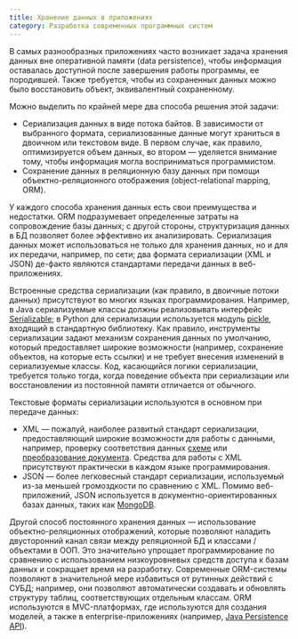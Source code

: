 ```yaml
---
title: Хранение данных в приложениях
category: Разработка современных программных систем
---
```


В самых разнообразных приложениях часто возникает задача хранения данных вне оперативной памяти (data persistence), 
чтобы информация оставалась доступной после завершения работы программы, ее породившей. Также требуется, 
чтобы из сохраненных данных можно было восстановить объект, эквивалентный сохраненному.

 Можно выделить по крайней мере два способа решения этой задачи:

  * Сериализация данных в виде потока байтов. В зависимости от выбранного формата, сериализованные данные могут храниться 
    в двоичном или текстовом виде. В первом случае, как правило, оптимизируется объем данных, во втором — 
    уделяется внимание тому, чтобы информация могла восприниматься программистом.
  * Сохранение данных в реляционную базу данных при помощи объектно-реляционного отображения (object-relational mapping, ORM).

У каждого способа хранения данных есть свои преимущества и недостатки. ORM подразумевает определенные затраты 
на сопровождение базы данных; с другой стороны, структуризация данных в БД позволяет более эффективно их анализировать. 
Сериализация данных может использоваться не только для хранения данных, но и для их передачи, например, по сети; 
два формата сериализации (XML и JSON) де-факто являются стандартами передачи данных в веб-приложениях.

Встроенные средства сериализации (как правило, в двоичные потоки данных) присутствуют во многих языках программирования. 
Например, в Java сериализуемые классы должны реализовывать интерфейс [Serializable][1]; 
в Python для сериализации используется модуль [pickle][2], входящий в стандартную библиотеку. 
Как правило, инструменты сериализации задают механизм сохранения данных по умолчанию, который предоставляет широкие возможности 
(например, сохранение объектов, на которые есть ссылки) и не требует внесения изменений в сериализуемые классы. 
Код, касающийся логики сериализации, требуется только тогда, когда поведение объекта при сериализации или восстановлении 
из постоянной памяти отличается от обычного.

Текстовые форматы сериализации используются в основном при передаче данных:

  * XML — пожалуй, наиболее развитый стандарт сериализации, предоставляющий широкие возможности для работы с данными, 
    например, проверку соответствия данных [схеме][3] или [преобразование документа][4]. Средства для работы с XML 
    присутствуют практически в каждом языке программирования.
  * JSON — более легковесный стандарт сериализации, используемый из-за меньшей громоздкости по сравнению с XML. 
    Помимо веб-приложений, JSON используется в документно-ориентированных базах данных, таких как [MongoDB][5].

Другой способ постоянного хранения данных — использование объектно-реляционных отображений, которые позволяют 
наладить двусторонний канал связи между реляционной БД и классами / объектами в ООП. 
Это значительно упрощает программирование по сравнению с использованием низкоуровневых средств доступа к базам данных 
и сокращает время на разработку. Современные ORM-системы позволяют в значительной мере избавиться от рутинных действий с СУБД; 
например, они позволяют автоматически создавать и обновлять структуру таблиц, соответствующих отдельным классам. 
ORM используются в MVC-платформах, где используются для создания моделей, 
а также в enterprise-приложениях (например, [Java Persistence API][6]).

[1]: http://docs.oracle.com/javase/8/docs/api/java/io/Serializable.html
[2]: https://docs.python.org/2/library/pickle.html
[3]: http://en.wikipedia.org/wiki/XML_schema
[4]: http://en.wikipedia.org/wiki/XSLT
[5]: https://www.mongodb.org/
[6]: http://docs.oracle.com/javaee/7/tutorial/persistence-intro001.htm

